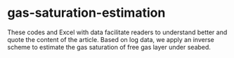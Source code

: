 # gas-saturation-estimation
These codes and Excel with data facilitate readers to understand better and quote the content of the article.
Based on log data, we apply an inverse scheme to estimate the gas saturation of free gas layer  under seabed.
